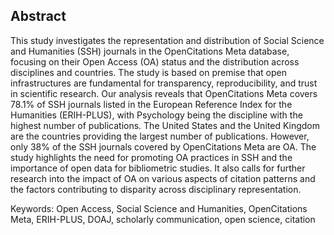 
## Abstract

This study investigates the representation and distribution of Social Science and Humanities (SSH) journals in the OpenCitations Meta database, focusing on their Open Access (OA) status and the distribution across disciplines and countries. The study is based on premise that open infrastructures are fundamental for transparency, reproducibility, and trust in scientific research. Our analysis reveals that OpenCitations Meta covers 78.1% of SSH journals listed in the European Reference Index for the Humanities (ERIH-PLUS), with Psychology being the discipline with the highest number of publications. The United States and the United Kingdom are the countries providing the largest number of publications. However, only 38% of the SSH journals covered by OpenCitations Meta are OA. The study highlights the need for promoting OA practices in SSH and the importance of open data for bibliometric studies. It also calls for further research into the impact of OA on various aspects of citation patterns and the factors contributing to disparity across disciplinary representation.

Keywords: Open Access, Social Science and Humanities, OpenCitations Meta, ERIH-PLUS, DOAJ, scholarly communication, open science, citation

